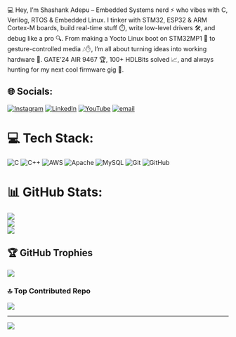 💻 Hey, I’m Shashank Adepu – Embedded Systems nerd ⚡ who vibes with C, Verilog, RTOS & Embedded Linux. I tinker with STM32, ESP32 & ARM Cortex-M boards, build real-time stuff ⏱️, write low-level drivers 🛠️, and debug like a pro 🔍. From making a Yocto Linux boot on STM32MP1 🚀 to gesture-controlled media 🎶✋, I’m all about turning ideas into working hardware 🔌. GATE’24 AIR 9467 🏆, 100+ HDLBits solved 📈, and always hunting for my next cool firmware gig 💼.
## 🌐 Socials:
[![Instagram](https://img.shields.io/badge/Instagram-%23E4405F.svg?logo=Instagram&logoColor=white)](https://instagram.com/shashank.7a5) [![LinkedIn](https://img.shields.io/badge/LinkedIn-%230077B5.svg?logo=linkedin&logoColor=white)](https://linkedin.com/in/shashank-a-97a02824b) [![YouTube](https://img.shields.io/badge/YouTube-%23FF0000.svg?logo=YouTube&logoColor=white)](https://youtube.com/@anandamadepu573) [![email](https://img.shields.io/badge/Email-D14836?logo=gmail&logoColor=white)](mailto:shashankadepu@gmail.com) 

# 💻 Tech Stack:
![C](https://img.shields.io/badge/c-%2300599C.svg?style=for-the-badge&logo=c&logoColor=white) ![C++](https://img.shields.io/badge/c++-%2300599C.svg?style=for-the-badge&logo=c%2B%2B&logoColor=white) ![AWS](https://img.shields.io/badge/AWS-%23FF9900.svg?style=for-the-badge&logo=amazon-aws&logoColor=white) ![Apache](https://img.shields.io/badge/apache-%23D42029.svg?style=for-the-badge&logo=apache&logoColor=white) ![MySQL](https://img.shields.io/badge/mysql-4479A1.svg?style=for-the-badge&logo=mysql&logoColor=white) ![Git](https://img.shields.io/badge/git-%23F05033.svg?style=for-the-badge&logo=git&logoColor=white) ![GitHub](https://img.shields.io/badge/github-%23121011.svg?style=for-the-badge&logo=github&logoColor=white)
# 📊 GitHub Stats:
![](https://github-readme-stats.vercel.app/api?username=shashank7652907&theme=dark&hide_border=false&include_all_commits=false&count_private=false)<br/>
![](https://nirzak-streak-stats.vercel.app/?user=shashank7652907&theme=dark&hide_border=false)<br/>
![](https://github-readme-stats.vercel.app/api/top-langs/?username=shashank7652907&theme=dark&hide_border=false&include_all_commits=false&count_private=false&layout=compact)

## 🏆 GitHub Trophies
![](https://github-profile-trophy.vercel.app/?username=shashank7652907&theme=radical&no-frame=false&no-bg=true&margin-w=4)

### 🔝 Top Contributed Repo
![](https://github-contributor-stats.vercel.app/api?username=shashank7652907&limit=5&theme=dark&combine_all_yearly_contributions=true)

---
[![](https://visitcount.itsvg.in/api?id=shashank7652907&icon=0&color=0)](https://visitcount.itsvg.in)

<!-- Proudly created with GPRM ( https://gprm.itsvg.in ) -->
